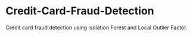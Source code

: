 # Credit-Card-Fraud-Detection
Credit card fraud detection using Isolation Forest and Local Outlier Factor.
